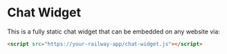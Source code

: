 # Chat Widget

This is a fully static chat widget that can be embedded on any website via:

```html
<script src="https://your-railway-app/chat-widget.js"></script>
